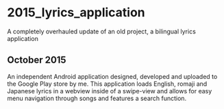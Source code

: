 # 2015_lyrics_application
A completely overhauled update of an old project, a bilingual lyrics application

## October 2015 ##

An independent Android application designed, developed and uploaded to the Google Play store by me. This application loads English, romaji and Japanese lyrics in a webview inside of a swipe-view and allows for easy menu navigation through songs and features a search function.

